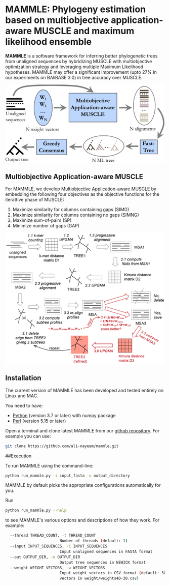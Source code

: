 # MAMMLE: Phylogeny estimation based on multiobjective application-aware MUSCLE and maximum likelihood ensemble
**MAMMLE** is a software framework for inferring better phylogenetic trees from unaligned sequences by hybridizing MUSCLE with multiobjective optimization strategy and leveraging multiple Maximum Likelihood hypotheses. MAMMLE may offer a significant improvement (upto 27% in our experiments on BAliBASE 3.0) in tree accuracy over MUSCLE.

![alt tag](https://github.com/ali-nayeem/mammle/blob/macos/diagram/workflow.png)


## Multiobjective Application-aware MUSCLE
For MAMMLE, we develop [Multiobjective Application-aware MUSCLE](https://github.com/ali-nayeem/muscle_extesion) by embedding the following four objectives as the objective functions for the iterattive phase of MUSCLE:
1. Maximize similarity for columns containing gaps (SIMG)
2. Maximize similarity for columns containing no gaps (SIMNG)
3. Maximize sum-of-pairs (SP)
4. Minimize number of gaps (GAP)

![alt tag](https://github.com/ali-nayeem/mammle/blob/macos/diagram/ma-muscle.png)


## Installation 
The current version of MAMMLE has been developed and tested entirely on Linux and MAC. 

You need to have:

- [Python](https://www.python.org) (version 3.7 or later) with numpy package
- [Perl](https://www.perl.org/get.html) (version 5.15 or later)

Open a terminal and clone latest MAMMLE from our [github repository](https://github.com/ali-nayeem/mammle). For example you can use: 

```bash
git clone https://github.com/ali-nayeem/mammle.git
```   
##Execution

To run MAMMLE using the command-line:

```bash
python run_mammle.py -i input_fasta -o output_directory
```

MAMMLE by default picks the appropriate configurations automatically for you. 

Run

```bash
python run_mammle.py --help
``` 

to see MAMMLE's various options and descriptions of how they work. For example:

```bash
  --thread THREAD_COUNT, -t THREAD_COUNT
                        Number of threads (default: 1)
  --input INPUT_SEQUENCES, -i INPUT_SEQUENCES
                        Input unaligned sequences in FASTA format
  --out OUTPUT_DIR, -o OUTPUT_DIR
                        Output tree sequences in NEWICK format
  --weight WEIGHT_VECTORS, -w WEIGHT_VECTORS
                        Input weight vectors in CSV format (default: 30 weight
                        vectors in weight/weights4D-30.csv)
``` 

